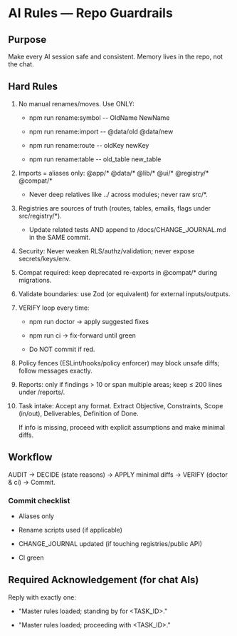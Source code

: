 # AI Rules — Repo Guardrails

## Purpose

Make every AI session safe and consistent. Memory lives in the repo, not the chat.

## Hard Rules

1) No manual renames/moves. Use ONLY:

   - npm run rename:symbol -- OldName NewName

   - npm run rename:import -- @data/old @data/new

   - npm run rename:route -- oldKey newKey

   - npm run rename:table -- old_table new_table

2) Imports = aliases only: @app/* @data/* @lib/* @ui/* @registry/* @compat/*  

   - Never deep relatives like ../ across modules; never raw src/*.

3) Registries are sources of truth (routes, tables, emails, flags under src/registry/*).  

   - Update related tests AND append to /docs/CHANGE_JOURNAL.md in the SAME commit.

4) Security: Never weaken RLS/authz/validation; never expose secrets/keys/env.

5) Compat required: keep deprecated re-exports in @compat/* during migrations.

6) Validate boundaries: use Zod (or equivalent) for external inputs/outputs.

7) VERIFY loop every time:  

   - npm run doctor → apply suggested fixes  

   - npm run ci → fix-forward until green  

   - Do NOT commit if red.

8) Policy fences (ESLint/hooks/policy enforcer) may block unsafe diffs; follow messages exactly.

9) Reports: only if findings > 10 or span multiple areas; keep ≤ 200 lines under /reports/.

10) Task intake: Accept any format. Extract Objective, Constraints, Scope (in/out), Deliverables, Definition of Done.  

    If info is missing, proceed with explicit assumptions and make minimal diffs.

## Workflow

AUDIT → DECIDE (state reasons) → APPLY minimal diffs → VERIFY (doctor & ci) → Commit.

### Commit checklist

- Aliases only

- Rename scripts used (if applicable)

- CHANGE_JOURNAL updated (if touching registries/public API)

- CI green

## Required Acknowledgement (for chat AIs)

Reply with exactly one:

- "Master rules loaded; standing by for <TASK_ID>."

- "Master rules loaded; proceeding with <TASK_ID>."


